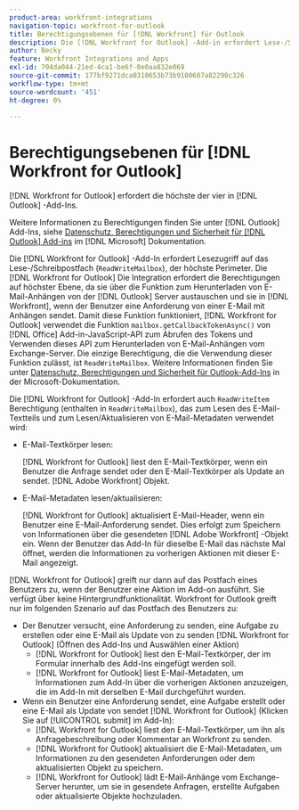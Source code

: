 ```yaml
---
product-area: workfront-integrations
navigation-topic: workfront-for-outlook
title: Berechtigungsebenen für [!DNL Workfront] für Outlook
description: Die [!DNL Workfront for Outlook] -Add-in erfordert Lese-/Schreibpostfachzugriff. Die [!DNL Workfront for Outlook] Die Integration erfordert die höchsten Berechtigungen, da sie über die Funktionalität zum Herunterladen von E-Mail-Anhängen vom Outlook Exchange-Server und zum Hochladen in verfügt. [!DNL Workfront], wenn der Benutzer eine Anforderung von einer E-Mail mit Anhängen sendet.
author: Becky
feature: Workfront Integrations and Apps
exl-id: 704da044-21ed-4ca1-be6f-0e0aa832e069
source-git-commit: 177bf9271dca0310653b73b9100607a82290c326
workflow-type: tm+mt
source-wordcount: '451'
ht-degree: 0%

---
```


# Berechtigungsebenen für [!DNL Workfront for Outlook]

[!DNL Workfront for Outlook] erfordert die höchste der vier in [!DNL Outlook] -Add-Ins.

Weitere Informationen zu Berechtigungen finden Sie unter [!DNL Outlook] Add-Ins, siehe [Datenschutz, Berechtigungen und Sicherheit für [!DNL Outlook] Add-ins](https://docs.microsoft.com/en-us/office/dev/add-ins/outlook/privacy-and-security) im [!DNL Microsoft] Dokumentation.

Die [!DNL Workfront for Outlook] -Add-In erfordert Lesezugriff auf das Lese-/Schreibpostfach (`ReadWriteMailbox`), der höchste Perimeter.
Die [!DNL Workfront for Outlook] Die Integration erfordert die Berechtigungen auf höchster Ebene, da sie über die Funktion zum Herunterladen von E-Mail-Anhängen von der [!DNL Outlook] Server austauschen und sie in [!DNL Workfront], wenn der Benutzer eine Anforderung von einer E-Mail mit Anhängen sendet. Damit diese Funktion funktioniert, [!DNL Workfront for Outlook] verwendet die Funktion `mailbox.getCallbackTokenAsync()` von [!DNL Office] Add-in-JavaScript-API zum Abrufen des Tokens und Verwenden dieses API zum Herunterladen von E-Mail-Anhängen vom Exchange-Server. Die einzige Berechtigung, die die Verwendung dieser Funktion zulässt, ist `ReadWriteMailbox`. Weitere Informationen finden Sie unter [Datenschutz, Berechtigungen und Sicherheit für Outlook-Add-Ins](https://docs.microsoft.com/en-us/office/dev/add-ins/outlook/privacy-and-security) in der Microsoft-Dokumentation.

Die [!DNL Workfront for Outlook] -Add-In erfordert auch `ReadWriteItem` Berechtigung (enthalten in `ReadWriteMailbox`), das zum Lesen des E-Mail-Textteils und zum Lesen/Aktualisieren von E-Mail-Metadaten verwendet wird:

* E-Mail-Textkörper lesen:

   [!DNL Workfront for Outlook] liest den E-Mail-Textkörper, wenn ein Benutzer die Anfrage sendet oder den E-Mail-Textkörper als Update an sendet. [!DNL Adobe Workfront] Objekt.
* E-Mail-Metadaten lesen/aktualisieren:

   [!DNL Workfront for Outlook] aktualisiert E-Mail-Header, wenn ein Benutzer eine E-Mail-Anforderung sendet. Dies erfolgt zum Speichern von Informationen über die gesendeten [!DNL Adobe Workfront] -Objekt ein. Wenn der Benutzer das Add-In für dieselbe E-Mail das nächste Mal öffnet, werden die Informationen zu vorherigen Aktionen mit dieser E-Mail angezeigt.

[!DNL Workfront for Outlook] greift nur dann auf das Postfach eines Benutzers zu, wenn der Benutzer eine Aktion im Add-on ausführt. Sie verfügt über keine Hintergrundfunktionalität. Workfront for Outlook greift nur im folgenden Szenario auf das Postfach des Benutzers zu:

* Der Benutzer versucht, eine Anforderung zu senden, eine Aufgabe zu erstellen oder eine E-Mail als Update von zu senden [!DNL Workfront for Outlook] (Öffnen des Add-Ins und Auswählen einer Aktion)
   * [!DNL Workfront for Outlook] liest den E-Mail-Textkörper, der im Formular innerhalb des Add-Ins eingefügt werden soll.
   * [!DNL Workfront for Outlook] liest E-Mail-Metadaten, um Informationen zum Add-In über die vorherigen Aktionen anzuzeigen, die im Add-In mit derselben E-Mail durchgeführt wurden.
* Wenn ein Benutzer eine Anforderung sendet, eine Aufgabe erstellt oder eine E-Mail als Update von sendet [!DNL Workfront for Outlook] (Klicken Sie auf [!UICONTROL submit] im Add-In):
   * [!DNL Workfront for Outlook] liest den E-Mail-Textkörper, um ihn als Anfragebeschreibung oder Kommentar an Workfront zu senden.
   * [!DNL Workfront for Outlook] aktualisiert die E-Mail-Metadaten, um Informationen zu den gesendeten Anforderungen oder dem aktualisierten Objekt zu speichern.
   * [!DNL Workfront for Outlook] lädt E-Mail-Anhänge vom Exchange-Server herunter, um sie in gesendete Anfragen, erstellte Aufgaben oder aktualisierte Objekte hochzuladen.
